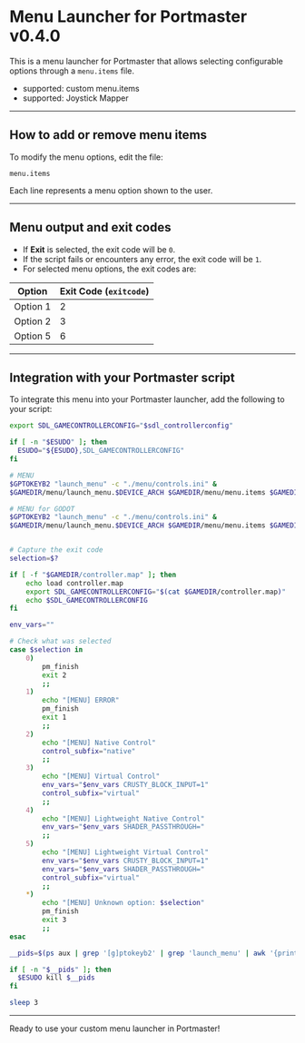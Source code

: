 # Menu Launcher for Portmaster v0.4.0

This is a menu launcher for Portmaster that allows selecting configurable options through a `menu.items` file.

- supported: custom menu.items
- supported: Joystick Mapper

---

## How to add or remove menu items

To modify the menu options, edit the file:

```
menu.items
```

Each line represents a menu option shown to the user.

---

## Menu output and exit codes

- If **Exit** is selected, the exit code will be `0`.
- If the script fails or encounters any error, the exit code will be `1`.
- For selected menu options, the exit codes are:

| Option       | Exit Code (`exitcode`) |
|--------------|-----------------------|
| Option 1     | 2                     |
| Option 2     | 3                     |
| Option 5     | 6                     |

---

## Integration with your Portmaster script

To integrate this menu into your Portmaster launcher, add the following to your script:

```bash
export SDL_GAMECONTROLLERCONFIG="$sdl_controllerconfig"

if [ -n "$ESUDO" ]; then
  ESUDO="${ESUDO},SDL_GAMECONTROLLERCONFIG"
fi

# MENU
$GPTOKEYB2 "launch_menu" -c "./menu/controls.ini" &
$GAMEDIR/menu/launch_menu.$DEVICE_ARCH $GAMEDIR/menu/menu.items $GAMEDIR/menu/FiraCode-Regular.ttf

# MENU for GODOT
$GPTOKEYB2 "launch_menu" -c "./menu/controls.ini" &
$GAMEDIR/menu/launch_menu.$DEVICE_ARCH $GAMEDIR/menu/menu.items $GAMEDIR/menu/FiraCode-Regular.ttf --godot


# Capture the exit code
selection=$?

if [ -f "$GAMEDIR/controller.map" ]; then
    echo load controller.map
    export SDL_GAMECONTROLLERCONFIG="$(cat $GAMEDIR/controller.map)"
    echo $SDL_GAMECONTROLLERCONFIG
fi

env_vars=""

# Check what was selected
case $selection in
    0)
        pm_finish
        exit 2
        ;;
    1)
        echo "[MENU] ERROR"
        pm_finish
        exit 1
        ;;
    2)
        echo "[MENU] Native Control"
        control_subfix="native"
        ;;
    3)
        echo "[MENU] Virtual Control"
        env_vars="$env_vars CRUSTY_BLOCK_INPUT=1"
        control_subfix="virtual"
        ;;
    4)
        echo "[MENU] Lightweight Native Control"
        env_vars="$env_vars SHADER_PASSTHROUGH="
        ;;
    5)
        echo "[MENU] Lightweight Virtual Control"
        env_vars="$env_vars CRUSTY_BLOCK_INPUT=1"
        env_vars="$env_vars SHADER_PASSTHROUGH="
        control_subfix="virtual"
        ;;
    *)
        echo "[MENU] Unknown option: $selection"
        pm_finish
        exit 3
        ;;
esac

__pids=$(ps aux | grep '[g]ptokeyb2' | grep 'launch_menu' | awk '{print $2}')

if [ -n "$__pids" ]; then
  $ESUDO kill $__pids
fi

sleep 3
```

---

Ready to use your custom menu launcher in Portmaster!

